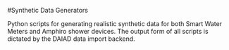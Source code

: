 #Synthetic Data Generators

Python scripts for generating realistic synthetic data for both Smart Water Meters and Amphiro shower devices. The output form of all scripts is dictated by the DAIAD data import backend. 

